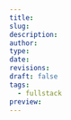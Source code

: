```yaml
---
title:
slug:
description:
author:
type:
date:
revisions:
draft: false
tags:
  - fullstack
preview:
---
```

